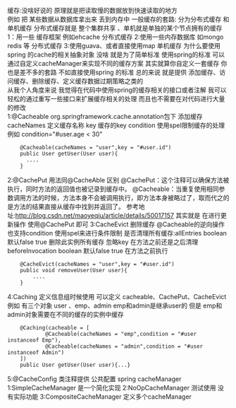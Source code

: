 缓存:没啥好说的 原理就是把读取慢的数据放到快速读取的地方  
例如 把 某些数据从数据库拿出来 丢到内存中 
一般缓存的套路:
分为分布式缓存 和单机缓存  分布式缓存就是 整个集群共享 、单机就是单独的某个节点拥有的缓存 
1：用一些 缓存框架 例如ehcache   分布式缓存
2:使用一些内存数据库 如mongo  redis 等 分布式缓存
3:使用guava、或者直接使用map 单机缓存 
为什么要使用spring 的cache的相关抽象对象
没啥 就是为了简单标准 使用spring的标准 可以通过自定义cacheManager来实现不同的缓存方案
其实就算你自定义一套缓存  你也是差不多的套路  不如直接使用spring 的标准 
总的来说 就是提供 添加缓存、访问缓存、删除缓存、定义缓存数据过期策略之类的  
从我个人角度来说  我觉得在代码中使用spring的缓存相关的接口或者注解 
我可以轻松的通过重写一些接口来扩展缓存相关的处理 而且也不需要在对代码进行大量的修改  
1:@Cacheable
org.springframework.cache.annotation包下 
添加缓存
cacheNames 定义缓存名称
key 缓存的key
condition 使用spel限制缓存的处理 例如 condition="#user.age < 30"
```
    @Cacheable(cacheNames = "user",key = "#user.id")
    public User getUser(User user){
      ....
    }
```
2:@CachePut
用法同@CacheAble
区别
@CachePut：这个注释可以确保方法被执行，同时方法的返回值也被记录到缓存中。
@Cacheable：当重复使用相同参数调用方法的时候，方法本身不会被调用执行，即方法本身被略过了，取而代之的是方法的结果直接从缓存中找到并返回了。
参考地址:http://blog.csdn.net/maoyeqiu/article/details/50017157
其实就是 在进行更新操作 使用@CachePut 即可
3:CacheEvict
删除缓存 @Cacheable的逆向操作
也支持condition 使用spel来进行条件限制
是否清理所有缓存:allEntries boolean  默认false  true 删除此实例所有缓存 忽略key
在方法之前还是之后清理beforeInvocation boolean  默认false  true 在方法之前执行   
```
    @CacheEvict(cacheNames = "user",key = "#user.id")
    public void removeUser(User user){
        ....
    }
```
4:Caching
定义信息组时候使用 
可以定义 cacheable、CachePut、CacheEvict
例如 有三个对象  user  、emp、admin     emp和admin是继承user的  但是 emp和admin对象需要在不同的缓存的实例中缓存
```
    @Caching(cacheable = [
            @Cacheable(cacheNames = "emp",condition = "#user instanceof Emp"),
            @Cacheable(cacheNames = "admin",condition = "#user instanceof Admin")
    ])
    public User getUser(User user){...}
```
5:@CacheConfig
类注释提供 公共配置 
spring cacheManager
1:SimpleCacheManager 是一个简化实现
2:NoOpCacheManager 测试使用 没有实际功能
3:CompositeCacheManager 定义多个cacheManager






